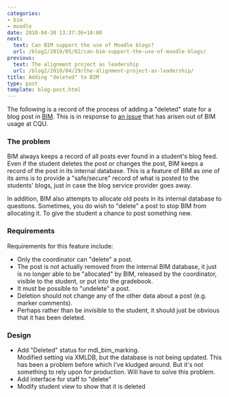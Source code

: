 ```yaml
---
categories:
- bim
- moodle
date: 2010-04-30 13:37:36+10:00
next:
  text: Can BIM support the use of Moodle blogs?
  url: /blog2/2010/05/02/can-bim-support-the-use-of-moodle-blogs/
previous:
  text: The alignment project as leadership
  url: /blog2/2010/04/29/the-alignment-project-as-leadership/
title: Adding "deleted" to BIM
type: post
template: blog-post.html
---
```

The following is a record of the process of adding a "deleted" state for a blog post in [BIM](/blog2/research/bam-blog-aggregation-management/). This is in response to [an issue](http://github.com/djplaner/BIM/issues#issue/8) that has arisen out of BIM usage at CQU.

### The problem

BIM always keeps a record of all posts ever found in a student's blog feed. Even if the student deletes the post or changes the post, BIM keeps a record of the post in its internal database. This is a feature of BIM as one of its aims is to provide a "safe/secure" record of what is posted to the students' blogs, just in case the blog service provider goes away.

In addition, BIM also attempts to allocate old posts in its internal database to questions. Sometimes, you do wish to "delete" a post to stop BIM from allocating it. To give the student a chance to post something new.

### Requirements

Requirements for this feature include:

- Only the coordinator can "delete" a post.
- The post is not actually removed from the internal BIM database, it just is no longer able to be "allocated" by BIM, released by the coordinator, visible to the student, or put into the gradebook.
- It must be possible to "undelete" a post.
- Deletion should not change any of the other data about a post (e.g. marker comments).
- Perhaps rather than be invisible to the student, it should just be obvious that it has been deleted.

### Design

- Add "Deleted" status for mdl\_bim\_marking.  
    Modified setting via XMLDB, but the database is not being updated. This has been a problem before which I've kludged around. But it's not something to rely upon for production. Will have to solve this problem.
- Add interface for staff to "delete"
- Modify student view to show that it is deleted